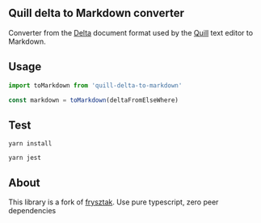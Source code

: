 ## Quill delta to Markdown converter
Converter from the [Delta](https://quilljs.com/docs/delta/) document format used by the [Quill](https://quilljs.com/)
text editor to Markdown.

## Usage

```typescript
import toMarkdown from 'quill-delta-to-markdown'

const markdown = toMarkdown(deltaFromElseWhere)
```


## Test

```shell
yarn install

yarn jest
```

## About

This library is a fork of [frysztak](https://github.com/frysztak/quill-delta-to-markdown). Use pure typescript, zero peer dependencies